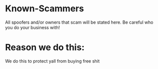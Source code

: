 # Known-Scammers
All spoofers and/or owners that scam will be stated here. Be careful who you do your business with!


# Reason we do this:
We do this to protect yall from buying free shit
